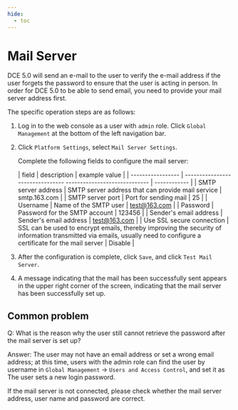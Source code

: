 ```yaml
---
hide:
  - toc
---
```


# Mail Server

DCE 5.0 will send an e-mail to the user to verify the e-mail address if the user forgets the password to ensure that the user is acting in person.
In order for DCE 5.0 to be able to send email, you need to provide your mail server address first.

The specific operation steps are as follows:

1. Log in to the web console as a user with `admin` role. Click `Global Management` at the bottom of the left navigation bar.

    

1. Click `Platform Settings`, select `Mail Server Settings`.

    

    Complete the following fields to configure the mail server:

    | field | description | example value |
    | ----------------- | -------------------------------- ----------------------------- | ------------ |
    | SMTP server address | SMTP server address that can provide mail service | smtp.163.com |
    | SMTP server port | Port for sending mail | 25 |
    | Username | Name of the SMTP user | test@163.com |
    | Password | Password for the SMTP account | 123456 |
    | Sender's email address | Sender's email address | test@163.com |
    | Use SSL secure connection | SSL can be used to encrypt emails, thereby improving the security of information transmitted via emails, usually need to configure a certificate for the mail server | Disable |

1. After the configuration is complete, click `Save`, and click `Test Mail Server`.

    

1. A message indicating that the mail has been successfully sent appears in the upper right corner of the screen, indicating that the mail server has been successfully set up.

    

## Common problem

Q: What is the reason why the user still cannot retrieve the password after the mail server is set up?

Answer: The user may not have an email address or set a wrong email address; at this time, users with the admin role can find the user by username in `Global Management` -> `Users and Access Control`, and set it as The user sets a new login password.

If the mail server is not connected, please check whether the mail server address, user name and password are correct.